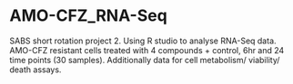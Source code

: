 # AMO-CFZ_RNA-Seq
SABS short rotation project 2. Using R studio to analyse RNA-Seq data. AMO-CFZ resistant cells treated with 4 compounds + control, 6hr and 24 time points (30 samples). 
Additionally data for cell metabolism/ viability/ death assays.
